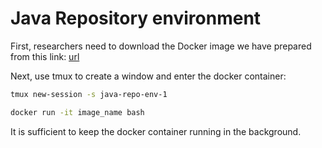 # Java Repository environment 

First, researchers need to download the Docker image we have prepared from this link: [url](TODO)

Next, use tmux to create a window and enter the docker container:
```bash
tmux new-session -s java-repo-env-1

docker run -it image_name bash
```

It is sufficient to keep the docker container running in the background.

